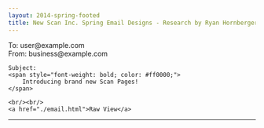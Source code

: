 ```yaml
---
layout: 2014-spring-footed
title: New Scan Inc. Spring Email Designs - Research by Ryan Hornberger
---
```


<div class="pad spaced">
	To: user@example.com
	<br/>
	From: business@example.com
	<br/>

<!-- SUBJECT HERE -->	
	Subject: 
	<span style="font-weight: bold; color: #ff0000;"> 
		Introducing brand new Scan Pages!
	</span>
<!-- SUBJECT HERE -->	
	
	<br/><br/>
	<a href="./email.html">Raw View</a>
</div>

<hr/>
<div>
	<script language="javascript">
	<!--
	function autoResize(id){
	    var newheight;
	    
	    if(document.getElementById){
	        newheight=document.getElementById(id).contentWindow.document .body.scrollHeight;
	    }

	    document.getElementById(id).height= (newheight) + "px";
	}
	//-->
	</script>
	<iframe src="./email.html" width="100%"  height="200px" marginheight="0" frameborder="0" id="emailFrame" onload="autoResize('emailFrame')"></iframe>
</div>

<hr/>
<div class="pad spaced">
	<br/><br/>
	<p>
		I am using <a href="http://zurb.com/ink/" target="_blank">Zurb-Ink</a> to build this email. Don't forget to use their "<a href="http://zurb.com/ink/inliner.php" target="_blank">inliner</a>" to convert the css to inline styles when you are done. (Also, remove the link to their css file)
	</p>
	<p>
		I am also using <a href="http://placehold.it" target="_blank">placehold.it</a> to fill in spaces for images as I build. Like this:
	</p>
	<img class="center" width="180" height="60" src="http://placehold.it/360x120/c9001c/ffffff&text=Placeholder">
	<br/><br/>
</div>